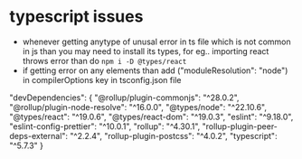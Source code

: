 
# typescript issues
- whenever getting anytype of unusal error in ts file which is not common in js than you may need to install its types, for eg.. importing react throws error than do `npm i -D @types/react` 
- if getting error on any elements than add ("moduleResolution": "node") in compilerOptions key in tsconfig.json file








 "devDependencies": {
    "@rollup/plugin-commonjs": "^28.0.2",
    "@rollup/plugin-node-resolve": "^16.0.0",
    "@types/node": "^22.10.6",
    "@types/react": "^19.0.6",
    "@types/react-dom": "^19.0.3",
    "eslint": "^9.18.0",
    "eslint-config-prettier": "^10.0.1",
    "rollup": "^4.30.1",
    "rollup-plugin-peer-deps-external": "^2.2.4",
    "rollup-plugin-postcss": "^4.0.2",
    "typescript": "^5.7.3"
  }